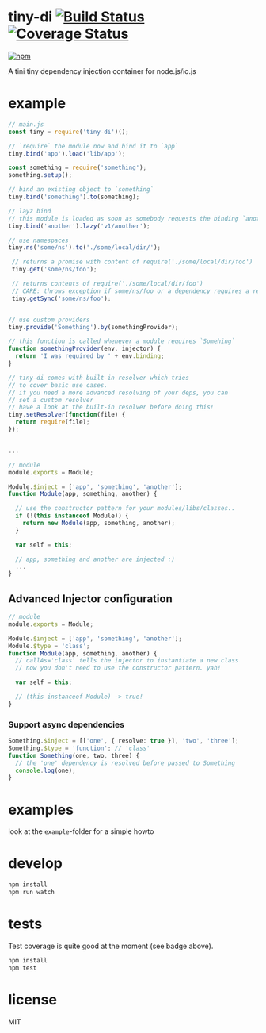 # tiny-di [![Build Status](https://secure.travis-ci.org/ds82/tiny-di.svg)](http://travis-ci.org/ds82/tiny-di) [![Coverage Status](https://coveralls.io/repos/ds82/tiny-di/badge.svg?branch=master)](https://coveralls.io/r/ds82/tiny-di?branch=master)

[![npm](https://nodei.co/npm/tiny-di.png?downloads=true&stars=true)](https://nodei.co/npm/tiny-di/)

A tini tiny dependency injection container for node.js/io.js

# example

```javascript
// main.js
const tiny = require('tiny-di')();

// `require` the module now and bind it to `app`
tiny.bind('app').load('lib/app');

const something = require('something');
something.setup();

// bind an existing object to `something`
tiny.bind('something').to(something);

// layz bind
// this module is loaded as soon as somebody requests the binding `another`
tiny.bind('another').lazy('v1/another');

// use namespaces
tiny.ns('some/ns').to('./some/local/dir/');

 // returns a promise with content of require('./some/local/dir/foo')
 tiny.get('some/ns/foo');

 // returns contents of require('./some/local/dir/foo')
 // CARE: throws exception if some/ns/foo or a dependency requires a resolved injection
 tiny.getSync('some/ns/foo');


// use custom providers
tiny.provide('Something').by(somethingProvider);

// this function is called whenever a module requires `Somehing`
function somethingProvider(env, injector) {
  return 'I was required by ' + env.binding;
}

// tiny-di comes with built-in resolver which tries
// to cover basic use cases.
// if you need a more advanced resolving of your deps, you can
// set a custom resolver
// have a look at the built-in resolver before doing this!
tiny.setResolver(function(file) {
  return require(file);
});


...
```

```javascript
// module
module.exports = Module;

Module.$inject = ['app', 'something', 'another'];
function Module(app, something, another) {

  // use the constructor pattern for your modules/libs/classes..
  if (!(this instanceof Module)) {
    return new Module(app, something, another);
  }

  var self = this;

  // app, something and another are injected :)
  ...
}

```

## Advanced Injector configuration

```javascript
// module
module.exports = Module;

Module.$inject = ['app', 'something', 'another'];
Module.$type = 'class';
function Module(app, something, another) {
  // callAs='class' tells the injector to instantiate a new class
  // now you don't need to use the constructor pattern. yah!

  var self = this;

  // (this instanceof Module) -> true!
}
```

### Support async dependencies

```ts
Something.$inject = [['one', { resolve: true }], 'two', 'three'];
Something.$type = 'function'; // 'class'
function Something(one, two, three) {
  // the 'one' dependency is resolved before passed to Something
  console.log(one);
}
```

# examples

look at the `example`-folder for a simple howto

# develop

```javascript
npm install
npm run watch

```

# tests

Test coverage is quite good at the moment (see badge above).

```javascript
npm install
npm test
```

# license

MIT
